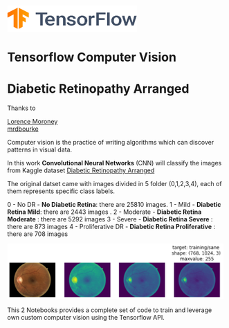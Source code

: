<img src="stuff/TF.png"  width="300" height="60" />

# Tensorflow Computer Vision 
# Diabetic Retinopathy Arranged


Thanks to   

[Lorence Moroney](https://github.com/https-deeplearning-ai/tensorflow-1-public)  
[mrdbourke](https://github.com/mrdbourke/tensorflow-deep-learning)  


Computer vision is the practice of writing algorithms which can discover patterns in visual data. 

In this work **Convolutional Neural Networks** (CNN) will classify the images from Kaggle dataset [Diabetic Retinopathy Arranged](https://www.kaggle.com/datasets/amanneo/diabetic-retinopathy-resized-arranged?select=0)  

The original datset came with images divided in 5 folder (0,1,2,3,4), each of them represents specific class labels.

0 - No DR - **No Diabetic Retina**: there are 25810 images.
1 - Mild - **Diabetic Retina Mild**: there are 2443 images .
2 - Moderate - **Diabetic Retina Moderate** : there are 5292 images
3 - Severe - **Diabetic Retina Severe** : there are 873 images
4 - Proliferative DR - **Diabetic Retina Proliferative** : there are 708 images

<img src="stuff/retina1.png"  width="500" height="auto" />

This 2 Notebooks provides a complete set of code to train and leverage own custom computer vision using the Tensorflow API. 
